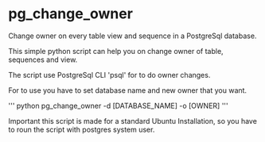 # pg_change_owner
Change owner on every table view and sequence in a PostgreSql database.

This simple python script can help you on change owner of table, sequences and view.

The script use PostgreSql CLI 'psql' for to do owner changes.

For to use you have to set database name and new owner that you want.

'''
python pg_change_owner -d [DATABASE_NAME] -o [OWNER]
'''

Important this script is made for a standard Ubuntu Installation, so you have to roun the script with postgres system user.